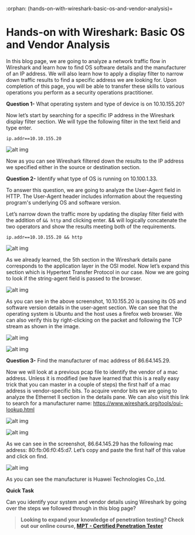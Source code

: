 :orphan:
(hands-on-with-wireshark-basic-os-and-vendor-analysis)=

# Hands-on with Wireshark: Basic OS and Vendor Analysis

In this blog page, we are going to analyze a network traffic flow in Wireshark and learn how to find OS software details and the manufacturer of an IP address. We will also learn how to apply a display filter to narrow down traffic results to find a specific address we are looking for. Upon completion of this page, you will be able to transfer these skills to various operations you perform as a security operations practitioner.

**Question 1-** What operating system and type of device is on 10.10.155.20?

Now let’s start by searching for a specific IP address in the Wireshark display filter section. We will type the following filter in the text field and type enter.

`ip.addr==10.10.155.20`

![alt img](images/wireshark-42.png)

Now as you can see Wireshark filtered down the results to the IP address we specified either in the source or destination section.

**Question 2-** Identify what type of OS is running on 10.100.1.33.

To answer this question, we are going to analyze the User-Agent field in HTTP. The User-Agent header includes information about the requesting program's underlying OS and software version.

Let’s narrow down the traffic more by updating the display filter field with the addition of `&& http` and clicking enter. && will logically concatenate the two operators and show the results meeting both of the requirements.

`ip.addr==10.10.155.20 && http`

![alt img](images/wireshark-43.png)

As we already learned, the 5th section in the Wireshark details pane corresponds to the application layer in the OSI model. Now let’s expand this section which is Hypertext Transfer Protocol in our case. Now we are going to look if the string-agent field is passed to the browser.

![alt img](images/wireshark-44.png)

As you can see in the above screenshot, 10.10.155.20 is passing its OS and software version details in the user-agent section. We can see that the operating system is Ubuntu and the host uses a firefox web browser. We can also verify this by right-clicking on the packet and following the TCP stream as shown in the image.

![alt img](images/wireshark-45.png)

![alt img](images/wireshark-46.png)

**Question 3-** Find the manufacturer of mac address of 86.64.145.29.

Now we will look at a previous pcap file to identify the vendor of a mac address. Unless it is modified (we have learned that this is a really easy trick that you can master in a couple of steps) the first half of a mac address is vendor-specific bits. To acquire vendor bits we are going to analyze the Ethernet II section in the details pane. We can also visit this link to search for a manufacturer name: https://www.wireshark.org/tools/oui-lookup.html

![alt img](images/wireshark-48.png)

![alt img](images/wireshark-49.png)

As we can see in the screenshot, 86.64.145.29 has the following mac address: 80:fb:06:f0:45:d7. Let’s copy and paste the first half of this value and click on find.

![alt img](images/wireshark-50.png)

As you can see the manufacturer is Huawei Technologies Co.,Ltd.

**Quick Task**

Can you identify your system and vendor details using Wireshark by going over the steps we followed through in this blog page?

> **Looking to expand your knowledge of penetration testing? Check out our online course, [MPT - Certified Penetration Tester](https://www.mosse-institute.com/certifications/mpt-certified-penetration-tester.html)**
